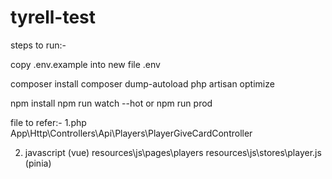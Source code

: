 # tyrell-test
 
steps to run:-

copy .env.example into new file .env

composer install
composer dump-autoload
php artisan optimize

npm install
npm run watch --hot or npm run prod


file to refer:-
1.php
    App\Http\Controllers\Api\Players\PlayerGiveCardController
    
2. javascript (vue)
    resources\js\pages\players
    resources\js\stores\player.js (pinia)
